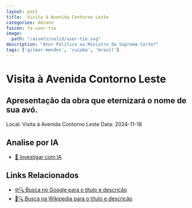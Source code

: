 ```yaml
---
layout: post
title:  Visita à Avenida Contorno Leste
categories: decano
faicon: fa-user-tie
image:
  path: "/assets/solid/user-tie.svg"
description: "Ator Político ou Ministro da Suprema Corte?"
tags: ['gilmar-mendes', 'cuiaba', 'brasil']
---
```


# Visita à Avenida Contorno Leste
## Apresentação da obra que eternizará o nome de sua avó.
Local: Visita à Avenida Contorno Leste
Data: 2024-11-18

## Analise por IA
- [🤖 Investigar com IA](https://www.perplexity.ai/search?q=%22Gilmar%20Mendes%22%20%2B%20Visita%20%C3%A0%20Avenida%20Contorno%20Leste%20Apresenta%C3%A7%C3%A3o%20da%20obra%20que%20eternizar%C3%A1%20o%20nome%20de%20sua%20av%C3%B3.%20Cuiab%C3%A1%2C%20Brasil)

## Links Relacionados
- [🌐🔍 Busca no Google para o título e descrição](https://www.google.com/search?q=%22Gilmar%20Mendes%22%20%2B%20Visita%20%C3%A0%20Avenida%20Contorno%20Leste%20Apresenta%C3%A7%C3%A3o%20da%20obra%20que%20eternizar%C3%A1%20o%20nome%20de%20sua%20av%C3%B3.%20Cuiab%C3%A1%2C%20Brasil)
- [📖🔍 Busca na Wikipedia para o título e descrição](https://pt.wikipedia.org/w/index.php?search=%22Gilmar%20Mendes%22%20%2B%20Visita%20%C3%A0%20Avenida%20Contorno%20Leste%20Apresenta%C3%A7%C3%A3o%20da%20obra%20que%20eternizar%C3%A1%20o%20nome%20de%20sua%20av%C3%B3.%20Cuiab%C3%A1%2C%20Brasil)

